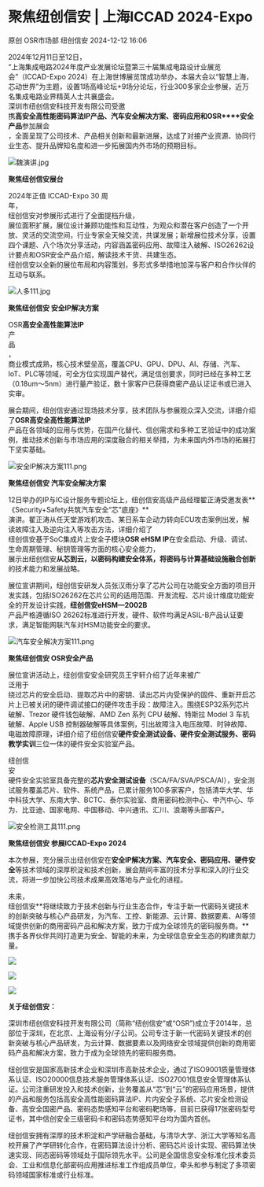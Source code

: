 #  聚焦纽创信安 | 上海ICCAD 2024-Expo   
原创 OSR市场部  纽创信安   2024-12-12 16:06  
  
2024年12月11日至12日，  
“上海集成电路2024年度产业发展论坛暨第三十届集成电路设计业展览会”（ICCAD-Expo 2024）在上海世博展览馆成功举办，本届大会以“智慧上海，芯动世界”为主题，设置1场高峰论坛+9场分论坛，行业300多家企业参展，近万名集成电路业界精英人士共襄盛会。  
深圳市纽创信安科技开发有限公司受邀  
携**高安全高性能密码算法IP产品、汽车安全解决方案、密码应用和OSR****安全产品**参加展会  
，全面呈现了公司技术、产品相关创新和最新进展，达成了对接产业资源、协同行业生态、提升品牌知名度和进一步拓展国内外市场的预期目标。  
  
  
![](https://mmbiz.qpic.cn/sz_mmbiz_png/eEicdLAdfSLJ9s5oQIhXddLN6iaqQnMXGLK7G7Sujtn1JibCM9bKr73RiaDoUJsPic4evKTA2knvicyicXnE1xRMpWoTg/640?from=appmsg "魏演讲.jpg")  
  
  
**聚焦纽创信安展台**  
  
  
2024年正值 ICCAD-Expo 30 周  
年，  
纽创信安对参展形式进行了全面提档升级，  
展位面积扩展，展位设计兼顾功能性和互动性，为观众和潜在客户创造了一个开放、灵活的交流空间，行业专家全天候交流，共谋发展；新增展位技术分享，设置四个课题、八个场次分享活动，内容涵盖密码应用、故障注入破解、ISO26262设计要点和OSR安全产品介绍，解读技术干货、共建生态。  
纽创信安以全新的展位布局和内容策划，多形式多举措地加深与客户和合作伙伴的互动与联系。  
  
  
![](https://mmbiz.qpic.cn/sz_mmbiz_jpg/eEicdLAdfSLJ9s5oQIhXddLN6iaqQnMXGLvWb9mzrkrYC02HO5tf1wYBTnqNkDByuWaepI0PP2MXN3c8GIiaVEURQ/640?from=appmsg "人多111.jpg")  
  
  
**聚焦纽创信安 安全IP解决方案**  
  
  
OSR**高安全高性能算法IP**  
产  
品  
，  
商业模式成熟，核心技术壁垒高，覆盖CPU、GPU、DPU、AI、存储、汽车、IoT、PLC等领域，可全方位实现国产替代，满足信创要求，同时已经在多种工艺（0.18um～5nm）进行量产验证，数十家客户已获得商密产品认证证书或已进入实审。  
  
  
展会期间，纽创信安通过现场技术分享，技术团队与参展观众深入交流，详细介绍了**OSR高安全高性能算法IP**  
产品在各领域的应用与优势，在国产化替代、信创需求和多种工艺验证中的成功案例，推动技术创新与市场应用的深度融合的相关举措，为未来国内外市场的拓展打下坚实基础。  
  
![](https://mmbiz.qpic.cn/sz_mmbiz_jpg/eEicdLAdfSLJ9s5oQIhXddLN6iaqQnMXGLSahoBlzTHhXibiaqVvXvSu9qbXEElibyONlibaccfAREJcpv7XJBvLiaM1w/640?from=appmsg "安全IP解决方案111.png")  
  
**聚焦纽创信安 汽车安全解决方案**  
  
  
12日举办的IP与IC设计服务专题论坛上，纽创信安高级产品经理翟正涛受邀发表**《Security+Safety共筑汽⻋安全“芯”底座》**  
演讲。翟正涛从任天堂游戏机攻击、某日系车企动力转向ECU攻击案例出发，解读故障注入及逆向注入等攻击方法，详细介绍了  
纽创信安基于SoC集成片上安全子模块**OSR eHSM IP**在安全启动、升级、调试、生命周期管理、秘钥管理等方面的核心安全能力，  
展示出纽创信安**从芯到云，以密码构建安全体系，将密码与计算基础设施融合创新**的技术能力和发展战略。  
  
  
展位宣讲期间，纽创信安研发人员张汉雨分享了芯片公司在功能安全方面的项目开发实践，包括ISO26262在芯片公司的适用范围、开发流程、芯片设计维度功能安全的开发设计实践，**纽创信安eHSM—2002B**  
产品严格遵循ISO 26262标准进行开发，硬件、软件均满足ASIL-B产品认证要求，满足智能网联汽车对HSM功能安全的要求。  
  
![](https://mmbiz.qpic.cn/sz_mmbiz_jpg/eEicdLAdfSLJ9s5oQIhXddLN6iaqQnMXGLLqOU0chZSRP0IFdWzIBgWVKz38QwiaGHvBVU1RTOVlWq8GBCER2Piakg/640?from=appmsg "汽车安全解决方案111.png")  
  
**聚焦纽创信安 OSR安全产品**  
  
  
展位宣讲活动上，纽创信安安全研究员王宇轩介绍了近年来被广  
泛用于  
绕过芯片的安全启动、提取芯片中的密钥、读出芯片内受保护的固件、重新开启芯片上已被关闭的硬件调试接口的硬件攻击手段：故障注入。围绕ESP32系列芯片破解、Trezor 硬件钱包破解、AMD Zen 系列 CPU 破解、特斯拉 Model 3 车机破解、Apple USB 控制器破解等具体案例，引出故障注入电压故障、时钟故障、电磁故障原理，详细介绍了纽创信安**硬件安全测试设备、硬件安全测试服务、密码教学实训**三位一体的硬件安全实验室产品。  
  
  
纽创信  
安  
硬件安全实验室具备完整的**芯片安全测试设备**（SCA/FA/SVA/PSCA/AI），安全测试服务覆盖芯片、软件、系统产品，已累计服务100多家客户，包括清华大学、华中科技大学、东南大学、BCTC、泰尔实验室、商用密码检测中心、中汽中心、华为、比亚迪、国家电网、中国移动、中兴通讯、汇川、浪潮等头部客户。  
  
![](https://mmbiz.qpic.cn/sz_mmbiz_jpg/eEicdLAdfSLJ9s5oQIhXddLN6iaqQnMXGLHuvBu4q0icSLh1UlIpWk8vloRsKlkpe3M111EGj6PNvKh6HoC0GD0tQ/640?from=appmsg "安全检测工具111.png")  
  
**聚焦纽创信安 参展ICCAD-Expo 2024**  
  
  
本次参展，充分展示出纽创信安在**安全IP解决方案、汽车安全、密码应用、硬件安全**等技术领域的深厚积淀和技术创新，展会期间丰富的技术分享和深入的行业交流，将进一步加快公司技术成果高效落地与产业化的进程。  
  
  
未来，  
纽创信安**将继续致力于技术创新与行业生态合作，专注于新一代密码关键技术的创新突破与核心产品研发，为汽车、工控、新能源、云计算、数据要素、AI等领域提供创新的商用密码产品和解决方案，致力于成为全球领先的密码服务商。**携手各界伙伴共同打造更为安全、智能的未来，为全球信息安全生态的构建贡献力量。  
  
  
![](https://mmbiz.qpic.cn/mmbiz_gif/o54M721zYeTBkDQ2Nrj8g0B37PLOYVbF0la5CzJImyYP8Xf34icHZxoUdm4BZo8XQxw7BKfych239xyYtC6Sltg/640 "")  
  
![](https://mmbiz.qpic.cn/mmbiz_gif/o54M721zYeTBkDQ2Nrj8g0B37PLOYVbF0la5CzJImyYP8Xf34icHZxoUdm4BZo8XQxw7BKfych239xyYtC6Sltg/640 "")  
  
![](https://mmbiz.qpic.cn/mmbiz_gif/o54M721zYeTBkDQ2Nrj8g0B37PLOYVbF0la5CzJImyYP8Xf34icHZxoUdm4BZo8XQxw7BKfych239xyYtC6Sltg/640 "")  
  
  
  
  
**关于纽创信安：**  
  
深圳市纽创信安科技开发有限公司（简称“纽创信安”或“OSR”)成立于2014年，总部位于深圳，在北京、上海设有分/子公司。公司专注于新一代密码关键技术的创新突破与核心产品研发，为云计算、数据要素以及网络安全领域提供创新的商用密码产品和解决方案，致力于成为全球领先的密码服务商。  
  
纽创信安是国家高新技术企业和深圳市高新技术企业，通过了ISO9001质量管理体系认证、ISO20000信息技术服务管理体系认证、ISO27001信息安全管理体系认证。公司注重研发投入和技术创新，业务覆盖从“芯”到“云”的密码应用场景，提供的产品和服务包括高安全高性能密码算法IP、片内安全子系统、芯片安全检测设备、高安全国密产品、密码态势感知平台和密码靶场等，目前已获得17张密码型号证书，其中信创安全三级密码卡和密码态势感知平台均为国内首创。  
  
纽创信安拥有深厚的技术积淀和产学研融合基础，与清华大学、浙江大学等知名高校开展了产学研转化合作，在密码算法设计分析、密码芯片设计实现、密码算法快速实现、同态密码等领域处于国际领先水平。公司是全国信息安全标准化技术委员会、工业和信息化部密码应用推进标准工作组成员单位，牵头和参与制定了多项密码领域国家标准或行业标准。  
  
  
  
  
